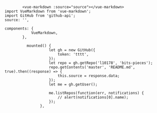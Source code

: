 
            <vue-markdown :source="source"></vue-markdown>
    import VueMarkdown from 'vue-markdown';
    import GitHub from 'github-api';
    source: '',
    
    components: {
                VueMarkdown,
            },
            
              mounted() {
                        let gh = new GitHub({
                            token: 'tttt',
                        });
                        let repo = gh.getRepo('l10178', 'bits-pieces');
                        repo.getContents('master', 'README.md', true).then((response) => {
                            this.source = response.data;
                        });
                        let me = gh.getUser();
            
                        me.listRepos(function(err, notifications) {
                            // alert(notifications[0].name);
                        });
                    },